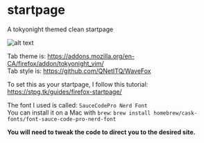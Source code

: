 # startpage

A tokyonight themed clean startpage 

![alt text](https://github.com/MrKai77/startpage/blob/main/images/Firefox-Screenshot.png)

Tab theme is: https://addons.mozilla.org/en-CA/firefox/addon/tokyonight_vim/  
Tab style is: https://github.com/QNetITQ/WaveFox  

To set this as your startpage, I follow this tutorial: https://stpg.tk/guides/firefox-startpage/

The font I used is called: `SauceCodePro Nerd Font`  
You can install it on a Mac with `brew`: `brew install homebrew/cask-fonts/font-sauce-code-pro-nerd-font`

**You will need to tweak the code to direct you to the desired site.**
